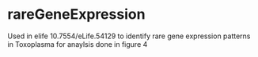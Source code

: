 # rareGeneExpression
Used in elife 10.7554/eLife.54129 to identify rare gene expression patterns in Toxoplasma for anaylsis done in figure 4
